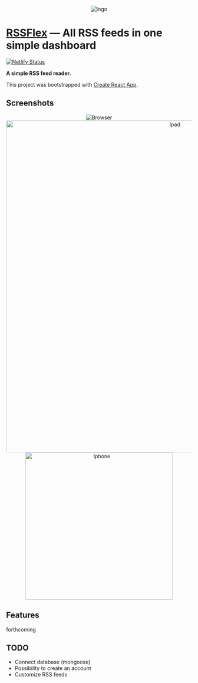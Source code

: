 <p align="center">
<img src="https://image.noelshack.com/fichiers/2019/18/2/1556645015-logo-readme.jpg" alt="logo" title="logo" />
</p>

# [RSSFlex](https://rssflex.netlify.com) — All RSS feeds in one simple dashboard

[![Netlify Status](https://api.netlify.com/api/v1/badges/edfb2794-7483-445a-8454-0509efc7d580/deploy-status)](https://app.netlify.com/sites/rssflex/deploys)

**A simple RSS feed reader.**

<p>This project was bootstrapped with <a href="https://github.com/facebook/create-react-app">Create React App</a>.</p>

## Screenshots

<p align="center">
<img src="https://image.noelshack.com/fichiers/2019/18/2/1556653504-browser-mockup.png" alt="Browser"/>
<img src="https://image.noelshack.com/fichiers/2019/18/2/1556645827-ipad.jpg" alt="Ipad" width="900"/>
<img src="https://image.noelshack.com/fichiers/2019/18/2/1556645736-iphone.jpg" alt="Iphone" width="400"/>
</p>

## Features
forthcoming

## TODO
- Connect database (mongoose)
- Possibility to create an account
- Customize RSS feeds